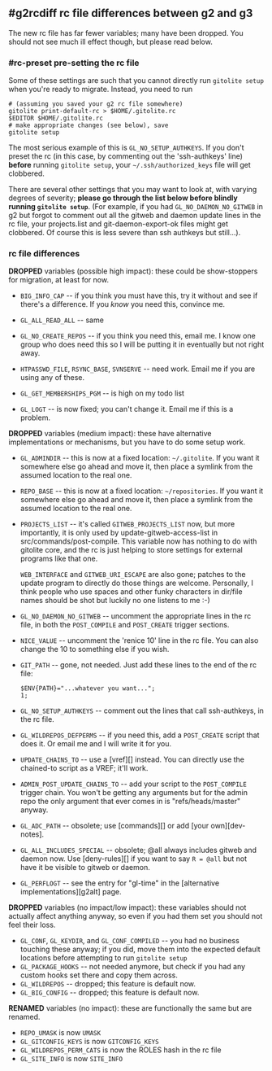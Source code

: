## #g2rcdiff rc file differences between g2 and g3

The new rc file has far fewer variables; many have been dropped.  You should
not see much ill effect though, but please read below.

### #rc-preset pre-setting the rc file

Some of these settings are such that you cannot directly run `gitolite setup`
when you're ready to migrate.  Instead, you need to run

    # (assuming you saved your g2 rc file somewhere)
    gitolite print-default-rc > $HOME/.gitolite.rc
    $EDITOR $HOME/.gitolite.rc
    # make appropriate changes (see below), save
    gitolite setup

The most serious example of this is `GL_NO_SETUP_AUTHKEYS`.  If you don't
preset the rc (in this case, by commenting out the 'ssh-authkeys' line)
**before** running `gitolite setup`, your `~/.ssh/authorized_keys` file will
get clobbered.

There are several other settings that you may want to look at, with varying
degrees of severity; **please go through the list below before blindly running
`gitolite setup`**.  (For example, if you had `GL_NO_DAEMON_NO_GITWEB` in g2
but forgot to comment out all the gitweb and daemon update lines in the rc
file, your projects.list and git-daemon-export-ok files might get clobbered.
Of course this is less severe than ssh authkeys but still...).

### rc file differences

**DROPPED** variables (possible high impact): these could be show-stoppers for
migration, at least for now.

  * `BIG_INFO_CAP` -- if you think you must have this, try it without and see
    if there's a difference.  If you *know* you need this, convince me.

  * `GL_ALL_READ_ALL` -- same

  * `GL_NO_CREATE_REPOS` -- if you think you need this, email me.  I know one
    group who does need this so I will be putting it in eventually but not
    right away.

  * `HTPASSWD_FILE`, `RSYNC_BASE`, `SVNSERVE` -- need work.  Email me if you
    are using any of these.

  * `GL_GET_MEMBERSHIPS_PGM` -- is high on my todo list

  * `GL_LOGT` -- is now fixed; you can't change it.  Email me if this is a
    problem.

**DROPPED** variables (medium impact): these have alternative implementations
or mechanisms, but you have to do some setup work.

  * `GL_ADMINDIR` -- this is now at a fixed location: `~/.gitolite`.  If you
    want it somewhere else go ahead and move it, then place a symlink from the
    assumed location to the real one.

  * `REPO_BASE` -- this is now at a fixed location: `~/repositories`.  If you
    want it somewhere else go ahead and move it, then place a symlink from the
    assumed location to the real one.

  * `PROJECTS_LIST` -- it's called `GITWEB_PROJECTS_LIST` now, but more
    importantly, it is only used by update-gitweb-access-list in
    src/commands/post-compile.  This variable now has nothing to do with
    gitolite core, and the rc is just helping to store settings for external
    programs like that one.

    `WEB_INTERFACE` and `GITWEB_URI_ESCAPE` are also gone; patches to the
    update program to directly do those things are welcome.  Personally, I
    think people who use spaces and other funky characters in dir/file names
    should be shot but luckily no one listens to me :-)

  * `GL_NO_DAEMON_NO_GITWEB` -- uncomment the appropriate lines in the rc
    file, in both the `POST_COMPILE` and `POST_CREATE` trigger sections.

  * `NICE_VALUE` -- uncomment the 'renice 10' line in the rc file.  You can
    also change the 10 to something else if you wish.

  * `GIT_PATH` -- gone, not needed.  Just add these lines to the end of the rc
    file:

        $ENV{PATH}="...whatever you want...";
        1;

  * `GL_NO_SETUP_AUTHKEYS` -- comment out the lines that call ssh-authkeys, in
    the rc file.

  * `GL_WILDREPOS_DEFPERMS` -- if you need this, add a `POST_CREATE` script
    that does it.  Or email me and I will write it for you.

  * `UPDATE_CHAINS_TO` -- use a [vref][] instead.  You can directly use the
    chained-to script as a VREF; it'll work.

  * `ADMIN_POST_UPDATE_CHAINS_TO` -- add your script to the `POST_COMPILE`
    trigger chain.  You won't be getting any arguments but for the admin repo
    the only argument that ever comes in is "refs/heads/master" anyway.

  * `GL_ADC_PATH` -- obsolete; use [commands][] or add [your own][dev-notes].

  * `GL_ALL_INCLUDES_SPECIAL` -- obsolete; @all always includes gitweb and
    daemon now.  Use [deny-rules][] if you want to say `R = @all` but not have
    it be visible to gitweb or daemon.

  * `GL_PERFLOGT` -- see the entry for "gl-time" in the [alternative
    implementations][g2alt] page.

**DROPPED** variables (no impact/low impact): these variables should not
actually affect anything anyway, so even if you had them set you should not
feel their loss.

  * `GL_CONF`, `GL_KEYDIR`, and `GL_CONF_COMPILED` -- you had no business
    touching these anyway; if you did, move them into the expected default
    locations before attempting to run `gitolite setup`
  * `GL_PACKAGE_HOOKS` -- not needed anymore, but check if you had any custom
    hooks set there and copy them across.
  * `GL_WILDREPOS` -- dropped; this feature is default now.
  * `GL_BIG_CONFIG` -- dropped; this feature is default now.

**RENAMED** variables (no impact): these are functionally the same but are
renamed.

  * `REPO_UMASK` is now `UMASK`
  * `GL_GITCONFIG_KEYS` is now `GITCONFIG_KEYS`
  * `GL_WILDREPOS_PERM_CATS` is now the ROLES hash in the rc file
  * `GL_SITE_INFO` is now `SITE_INFO`
